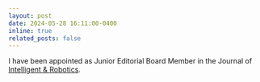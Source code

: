 ```yaml
---
layout: post
date: 2024-05-28 16:11:00-0400
inline: true
related_posts: false
---
```

I have been appointed as Junior Editorial Board Member in the Journal of [Intelligent & Robotics](https://www.oaepublish.com/ir/junior_editorial_board). 